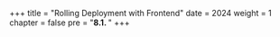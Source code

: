 +++
title = "Rolling Deployment with Frontend"
date = 2024
weight = 1
chapter = false
pre = "<b>8.1. </b>"
+++

